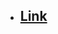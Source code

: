 - ## [Link](https://assets.website-files.com/611153e7af981472d8da199c/618b02d13e938ae1f8ad1e45_Terra_White_paper.pdf)
